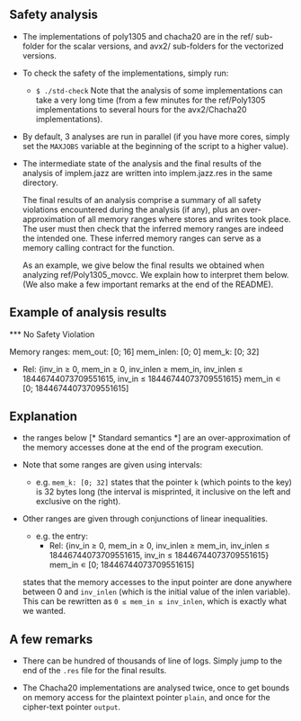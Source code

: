 Safety analysis
--------------------------------------------------------------------

- The implementations of poly1305 and chacha20 are in the ref/ sub-folder for
  the scalar versions, and avx2/ sub-folders
  for the vectorized versions.

- To check the safety of the implementations, simply run:
     - `$ ./std-check`
  Note that the analysis of some implementations can take a very long time
  (from a few minutes for the ref/Poly1305 implementations to several hours
  for the avx2/Chacha20 implementations).

- By default, 3 analyses are run in parallel (if you have more cores,
  simply set the `MAXJOBS` variable at the beginning of the script to
  a higher value).

- The intermediate state of the analysis and the final results of the
  analysis of implem.jazz are written into implem.jazz.res in the same
  directory.

  The final results of an analysis comprise a summary of all safety
	violations encountered during the analysis (if any), plus an
	over-approximation of all memory ranges where stores and writes
  took place. The user must then check that the inferred memory
	ranges are indeed the intended one. These inferred memory
	ranges can serve as a memory calling contract for the function.

  As an example, we give below the final results we obtained when
	analyzing ref/Poly1305_movcc. We explain how to interpret them below.
	(We also make a few important remarks at the end of the README).


Example of analysis results
--------------------------------------------------------------------

*** No Safety Violation

Memory ranges:
  mem_out: [0; 16]
  mem_inlen: [0; 0]
  mem_k: [0; 32]
    
* Rel:
{inv_in ≥ 0, mem_in ≥ 0, inv_inlen ≥ mem_in,
 inv_inlen ≤ 18446744073709551615, inv_in ≤ 18446744073709551615}
mem_in ∊ [0; 18446744073709551615]


Explanation
--------------------------------------------------------------------

- the ranges below [* Standard semantics *] are an over-approximation of
 the memory accesses done at the end of the program execution.

- Note that some ranges are given using intervals:
    - e.g. `mem_k: [0; 32]` states that the pointer `k` (which points to the key)
		is 32 bytes long (the interval is misprinted, it inclusive on the left and
		exclusive on the right).

- Other ranges are given through conjunctions of linear inequalities.
    - e.g. the entry:
		* Rel:
    {inv_in ≥ 0,
		 mem_in ≥ 0,
		 inv_inlen ≥ mem_in,
		 inv_inlen ≤ 18446744073709551615,
		 inv_in ≤ 18446744073709551615}
    mem_in ∊ [0; 18446744073709551615]

    states that the memory accesses to the input pointer are done anywhere
		between 0 and `inv_inlen` (which is the initial value of the inlen variable).
		This can be rewritten as `0 ≤ mem_in ≤ inv_inlen`, which is exactly what we
		wanted.
		
A few remarks
--------------------------------------------------------------------

- There can be hundred of thousands of line of logs. Simply jump to
  the end of the `.res` file for the final results.

- The Chacha20 implementations are analysed twice, once to get bounds
  on memory access for the plaintext pointer `plain`, and once for the
	cipher-text pointer `output`.


